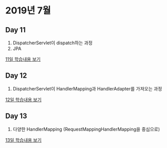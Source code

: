 # 2019년 7월

## Day 11

1. DispatcherServlet이 dispatch하는 과정
2. JPA

[11일 학습내용 보기](Day11.md)

## Day 12

1. DispatcherServlet이 HandlerMapping과 HandlerAdapter를 가져오는 과정

[12일 학습내용 보기](Day12.md)

## Day 13

1. 다양한 HandlerMapping (RequestMappingHandlerMapping을 중심으로)

[13일 학습내용 보기](Day13.md)
